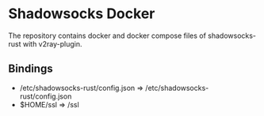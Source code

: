# Shadowsocks Docker

The repository contains docker and docker compose files of shadowsocks-rust with v2ray-plugin.

## Bindings

- /etc/shadowsocks-rust/config.json => /etc/shadowsocks-rust/config.json
- $HOME/ssl => /ssl